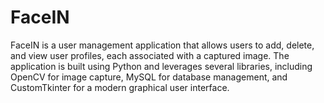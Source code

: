 # FaceIN
FaceIN is a user management application that allows users to add, delete, and view user profiles, each associated with a captured image. The application is built using Python and leverages several libraries, including OpenCV for image capture, MySQL for database management, and CustomTkinter for a modern graphical user interface.

